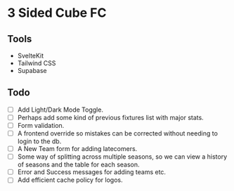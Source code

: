 # 3 Sided Cube FC

## Tools

- SvelteKit
- Tailwind CSS
- Supabase

## Todo

- [ ] Add Light/Dark Mode Toggle.
- [ ] Perhaps add some kind of previous fixtures list with major stats.
- [ ] Form validation.
- [ ] A frontend override so mistakes can be corrected without needing to login to the db.
- [ ] A New Team form for adding latecomers.
- [ ] Some way of splitting across multiple seasons, so we can view a history of seasons and the table for each season.
- [ ] Error and Success messages for adding teams etc.
- [ ] Add efficient cache policy for logos.
